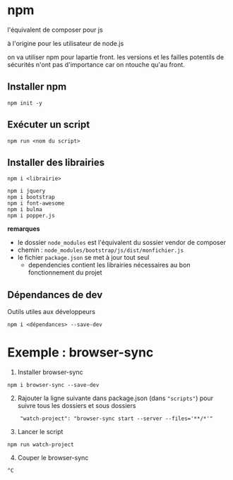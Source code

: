 # npm 
l'équivalent de composer pour js

à l'origine pour les utilisateur de node.js

on va utiliser npm pour lapartie front. les versions et les failles potentils de sécurités n'ont pas d'importance car on ntouche qu'au front.

## Installer npm
```
npm init -y
```

## Exécuter un script
```
npm run <nom du script>
```

## Installer des librairies
```
npm i <librairie>

npm i jquery
npm i bootstrap
npm i font-awesome
npm i bulma
npm i popper.js
```
**remarques**
- le dossier `node_modules` est l'équivalent du sossier vendor de composer
- chemin : `node_modules/bootstrap/js/dist/monfichier.js`
- le fichier `package.json` se met à jour tout seul
    - dependencies contient les librairies nécessaires au bon fonctionnement du projet

## Dépendances de dev
Outils utiles aux développeurs

```
npm i <dépendances> --save-dev
```

# Exemple : browser-sync

1. Installer browser-sync
```
npm i browser-sync --save-dev
```

2. Rajouter la ligne suivante dans package.json (dans `"scripts"`)  pour suivre tous les dossiers et sous dossiers
```
    "watch-project": "browser-sync start --server --files='**/*'"
```

3. Lancer le script
```
npm run watch-project
```

4. Couper le browser-sync
```
^C
```

